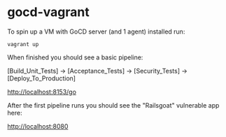 # gocd-vagrant

To spin up a VM with GoCD server (and 1 agent) installed run:

`vagrant up`


When finished you should see a basic pipeline:

[Build_Unit_Tests] -> [Acceptance_Tests] -> [Security_Tests] -> [Deploy_To_Production]

[http://localhost:8153/go](http://localhost:8153/go)


After the first pipeline runs you should see the "Railsgoat" vulnerable app here:

[http://localhost:8080](http://localhost:8080)
